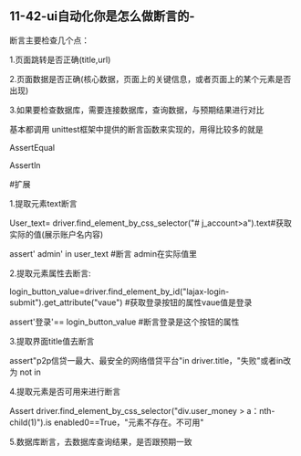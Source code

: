 ## 11-42-ui自动化你是怎么做断言的-

断言主要检查几个点：

1.页面跳转是否正确(title,url)

2.页面数据是否正确(核心数据，页面上的关键信息，或者页面上的某个元素是否出现)

3.如果要检查数据库，需要连接数据库，查询数据，与预期结果进行对比

基本都调用 unittest框架中提供的断言函数来实现的，用得比较多的就是

AssertEqual

Assertln

\#扩展

1.提取元素text断言

User_text= driver.find_element_by_css_selector("# j_account>a").text#获取实际的值(展示账户名内容)

assert' admin' in user_text   #断言 admin在实际值里

2.提取元素属性去断言:

login_button_value=driver.find_element_by_id("lajax-login-submit").get_attribute("vaue") #获取登录按钮的属性vaue值是登录

assert'登录'== login_button_value   #断言登录是这个按钮的属性

3.提取界面title值去断言

assert"p2p信贷一最大、最安全的网络借贷平台"in driver.title，"失败"或者in改为 not in

4.提取元素是否可用来进行断言

Assert driver.find_element_by_css_selector("div.user_money > a：nth-child(1)").is enabled0==True，"元素不存在。不可用"

5.数据库断言，去数据库查询结果，是否跟预期一致
